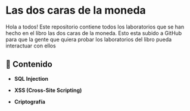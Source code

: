 # Las dos caras de la moneda

Hola a todos!
Este repositorio contiene todos los laboratorios que se han hecho en el libro las dos caras de la moneda.
Esto esta subido a GitHub para que la gente que quiera probar los laboratorios del libro pueda interactuar con ellos

## 🧪 Contenido

- **SQL Injection**  

- **XSS (Cross-Site Scripting)**  
  
- **Criptografía**  
